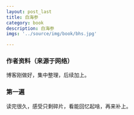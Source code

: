 ```yaml
---
layout: post_last
title: 白海参
category: book
description: 白海参
imgs: '../source/img/book/bhs.jpg'

---
```

### 作者资料（来源于网络）

博客刚做好，集中整理，后续加上。

### 第一遍

读完很久，感受只剩碎片，看能回忆起啥，再来补上。
 